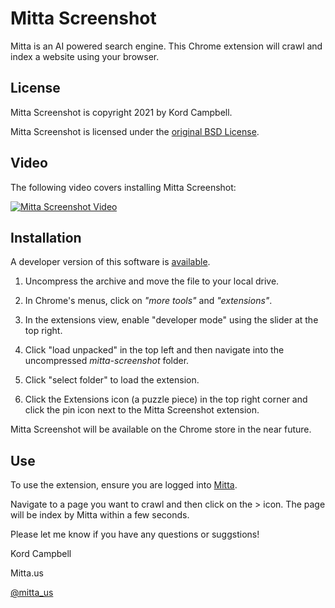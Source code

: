 Mitta Screenshot
================
Mitta is an AI powered search engine. This Chrome extension will crawl and index a website using your browser.

License
-------
Mitta Screenshot is copyright 2021 by Kord Campbell.

Mitta Screenshot is licensed under the [original BSD License](https://github.com/kordless/mitta-screenshot/blob/main/license.txt). 

Video
-----
The following video covers installing Mitta Screenshot:

[![Mitta Screenshot Video](https://img.youtube.com/vi/asJWknzyhbY/0.jpg)](https://youtu.be/asJWknzyhbY)

Installation
------------
A developer version of this software is [available](https://github.com/kordless/mitta-screenshot/archive/refs/heads/main.zip). 

1. Uncompress the archive and move the file to your local drive.

1. In Chrome's menus, click on *"more tools"* and *"extensions"*. 

1. In the extensions view, enable "developer mode" using the slider at the top right.

1. Click "load unpacked" in the top left and then navigate into the uncompressed *mitta-screenshot* folder.

1. Click "select folder" to load the extension. 

1. Click the Extensions icon (a puzzle piece) in the top right corner and click the pin icon next to the Mitta Screenshot extension.

Mitta Screenshot will be available on the Chrome store in the near future.

Use
---
To use the extension, ensure you are logged into [Mitta](https://mitta.us/).

Navigate to a page you want to crawl and then click on the > icon. The page will be index by Mitta within a few seconds.

Please let me know if you have any questions or suggstions!

Kord Campbell

Mitta.us

[@mitta_us](https://twitter.com/mitta_us)
